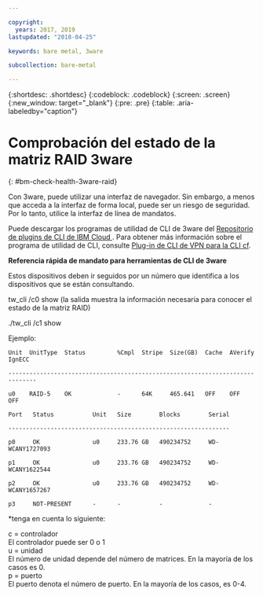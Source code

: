 ```yaml
---

copyright:
  years: 2017, 2019
lastupdated: "2018-04-25"

keywords: bare metal, 3ware 

subcollection: bare-metal

---
```


{:shortdesc: .shortdesc}
{:codeblock: .codeblock}
{:screen: .screen}
{:new_window: target="_blank"}
{:pre: .pre}
{:table: .aria-labeledby="caption"}

# Comprobación del estado de la matriz RAID 3ware
{: #bm-check-health-3ware-raid}

Con 3ware, puede utilizar una interfaz de navegador. Sin embargo, a menos que acceda a la interfaz de forma local, puede ser un riesgo de seguridad. Por lo tanto, utilice la interfaz de línea de mandatos.

Puede descargar los programas de utilidad de CLI de 3ware del [Repositorio de plugins de CLI de IBM Cloud
](https://plugins.cloud.ibm.com/ui/repository.html#cf-plugins). Para obtener más información sobre el programa de utilidad de CLI, consulte [Plug-in de CLI de VPN para la CLI cf](https://cloud.ibm.com/docs/cli?topic=cloud-cli-vpn_cli_for_cf).

**Referencia rápida de mandato para herramientas de CLI de 3ware**

Estos dispositivos deben ir seguidos por un número que identifica a los dispositivos que se están consultando.

tw_cli /c0 show (la salida muestra la información necesaria para conocer el estado de la matriz RAID)

./tw_cli /c1 show

Ejemplo:

    Unit  UnitType  Status         %Cmpl  Stripe  Size(GB)  Cache  AVerify  IgnECC

    ------------------------------------------------------------------------------

    u0    RAID-5    OK             -      64K     465.641   OFF    OFF      OFF    

    Port   Status           Unit   Size        Blocks        Serial

    ---------------------------------------------------------------

    p0     OK               u0     233.76 GB   490234752     WD-WCANY1727093

    p1     OK               u0     233.76 GB   490234752     WD-WCANY1622544

    p2     OK               u0     233.76 GB   490234752     WD-WCANY1657267

    p3     NOT-PRESENT      -      -           -             -

*tenga en cuenta lo siguiente:

c = controlador<br/>
El controlador puede ser 0 o 1<br/>
u = unidad<br/>
El número de unidad depende del número de matrices. En la mayoría de los casos es 0.<br/>
p = puerto<br/>
El puerto denota el número de puerto. En la mayoría de los casos, es 0-4.

